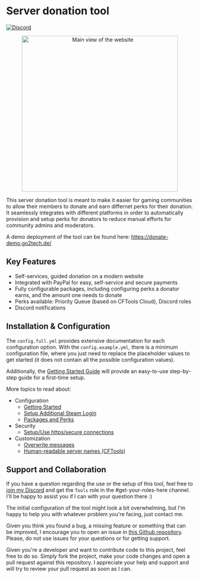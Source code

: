 # Server donation tool

[![Discord](https://img.shields.io/discord/729467994832371813?color=7289da&label=Discord&logo=discord&logoColor=ffffff&style=flat-square)](https://go2tech.de/discord)

<p align="center">
    <img src="https://github.com/FlorianSW/cftools-server-donation/raw/main/.github/screenshot.png" alt="Main view of the website" width="420px">
</p>

This server donation tool is meant to make it easier for gaming communities to allow their members to donate and earn differnet perks for their donation.
It seamlessly integrates with different platforms in order to automatically provision and setup perks for donators to reduce manual efforts for community admins and moderators.

A demo deployment of the tool can be found here: https://donate-demo.go2tech.de/

## Key Features

- Self-services, guided donation on a modern website
- Integrated with PayPal for easy, self-service and secure payments
- Fully configurable packages, including configuring perks a donator earns, and the amount one needs to donate
- Perks available: Priority Queue (based on CFTools Cloud), Discord roles
- Discord notifications

## Installation & Configuration

The `config.full.yml` provides extensive documentation for each configuration option.
With the `config.example.yml`, there is a minimum configuration file, where you just need to replace the placeholder values to get started (it does not contain all the possible configuration values).

Additionally, the [Getting Started Guide](/docs/getting-started.md) will provide an easy-to-use step-by-step guide for a first-time setup.

More topics to read about:

* Configuration
    * [Getting Started](/docs/getting-started.md)
    * [Setup Additional Steam Login](/docs/steam-login.md)
    * [Packages and Perks](/docs/packages-and-perks.md)
* Security
    * [Setup/Use https/secure connections](/docs/secure-connections.md)
* Customization
    * [Overwrite messages](/docs/message-overrides.md)
    * [Human-readable server names (CFTools)](/docs/server-names.md)

## Support and Collaboration

If you have a question regarding the use or the setup of this tool, feel free to [join my Discord](https://go2tech.de/discord) and get the `Tools` role in the #get-your-roles-here channel.
I'll be happy to assist you if I can with your question there :)

The initial configuration of the tool might look a bit overwhelming, but I'm happy to help you with whatever problem you're facing, just contact me.

Given you think you found a bug, a missing feature or something that can be improved, I encourage you to open an issue in [this Github repository](https://github.com/FlorianSW/cftools-server-donation).
Please, do not use issues for your questions or for getting support.

Given you're a developer and want to contribute code to this project, feel free to do so.
Simply fork the project, make your code changes and open a pull request against this repository.
I appreciate your help and support and will try to review your pull request as soon as I can.

